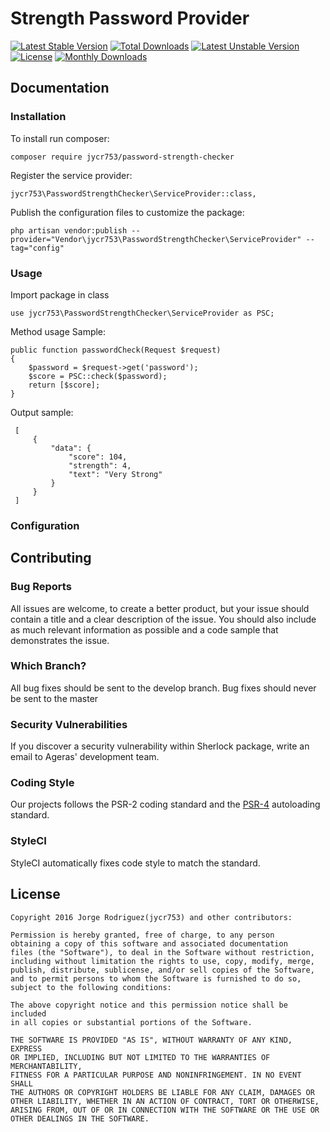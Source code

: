 # Strength Password Provider
[![Latest Stable Version](https://poser.pugx.org/jycr753/password-strength-checker/v/stable)](https://packagist.org/packages/jycr753/password-strength-checker)
[![Total Downloads](https://poser.pugx.org/jycr753/password-strength-checker/downloads)](https://packagist.org/packages/jycr753/password-strength-checker)
[![Latest Unstable Version](https://poser.pugx.org/jycr753/password-strength-checker/v/unstable)](https://packagist.org/packages/jycr753/password-strength-checker)
[![License](https://poser.pugx.org/jycr753/password-strength-checker/license)](https://packagist.org/packages/jycr753/password-strength-checker)
[![Monthly Downloads](https://poser.pugx.org/jycr753/password-strength-checker/d/monthly)](https://packagist.org/packages/jycr753/password-strength-checker)

## Documentation
### Installation
To install run composer: 

    composer require jycr753/password-strength-checker

Register the service provider: 

    jycr753\PasswordStrengthChecker\ServiceProvider::class,
    
Publish the configuration files to customize the package:

    php artisan vendor:publish --provider="Vendor\jycr753\PasswordStrengthChecker\ServiceProvider" --tag="config"
    
### Usage

Import package in class

   `use jycr753\PasswordStrengthChecker\ServiceProvider as PSC;`

Method usage Sample:
 
    public function passwordCheck(Request $request)
    {
        $password = $request->get('password');
        $score = PSC::check($password);
        return [$score];
    }
 
 Output sample:
 
     [
         {
             "data": {
                 "score": 104,
                 "strength": 4,
                 "text": "Very Strong"
             }
         }
     ]

### Configuration

## Contributing

### Bug Reports
All issues are welcome, to create a better product, but your issue should contain a title and a clear description of the issue. You should also include as much relevant information as possible and a code sample that demonstrates the issue.

### Which Branch?
All bug fixes should be sent to the develop branch. Bug fixes should never be sent to the master

### Security Vulnerabilities
If you discover a security vulnerability within Sherlock package, write an email to Ageras' development team.

### Coding Style
Our projects follows the PSR-2 coding standard and the [PSR-4](https://github.com/php-fig/fig-standards/blob/master/accepted/PSR-4-autoloader.md) autoloading standard.

### StyleCI
 StyleCI automatically fixes code style to match the standard.

## License

	Copyright 2016 Jorge Rodriguez(jycr753) and other contributors:
	
	Permission is hereby granted, free of charge, to any person 
	obtaining a copy of this software and associated documentation 
	files (the "Software"), to deal in the Software without restriction, 
	including without limitation the rights to use, copy, modify, merge,
	publish, distribute, sublicense, and/or sell copies of the Software, 
	and to permit persons to whom the Software is furnished to do so, 
	subject to the following conditions:
	
	The above copyright notice and this permission notice shall be included 
	in all copies or substantial portions of the Software.
	
	THE SOFTWARE IS PROVIDED "AS IS", WITHOUT WARRANTY OF ANY KIND, EXPRESS 
	OR IMPLIED, INCLUDING BUT NOT LIMITED TO THE WARRANTIES OF MERCHANTABILITY, 
	FITNESS FOR A PARTICULAR PURPOSE AND NONINFRINGEMENT. IN NO EVENT SHALL 
	THE AUTHORS OR COPYRIGHT HOLDERS BE LIABLE FOR ANY CLAIM, DAMAGES OR 
	OTHER LIABILITY, WHETHER IN AN ACTION OF CONTRACT, TORT OR OTHERWISE, 
	ARISING FROM, OUT OF OR IN CONNECTION WITH THE SOFTWARE OR THE USE OR 
	OTHER DEALINGS IN THE SOFTWARE.
